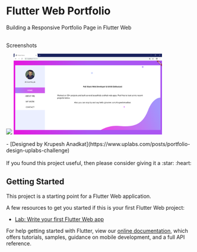 # Flutter Web Portfolio

Building a Responsive Portfolio Page in Flutter Web

<br>
Screenshots<br>

<p float="left">
  <img src="https://media.giphy.com/media/fq8JGMbVnkfWLQpWLU/giphy.gif"  width="400"/>
  <img src="https://github.com/AliAnilKocak/Flutter-Web-Portfolio/blob/master/ss.PNG" width="400"/>
</p>
- [Designed by Krupesh Anadkat](https://www.uplabs.com/posts/portfolio-design-uplabs-challenge)
<br>
<br>
If you found this project useful, then please consider giving it a :star:  :heart:

## Getting Started

This project is a starting point for a Flutter Web application.

A few resources to get you started if this is your first Flutter Web project:

- [Lab: Write your first Flutter Web app](https://flutter.dev/web)

For help getting started with Flutter, view our 
[online documentation](https://flutter.io/docs), which offers tutorials, 
samples, guidance on mobile development, and a full API reference.
